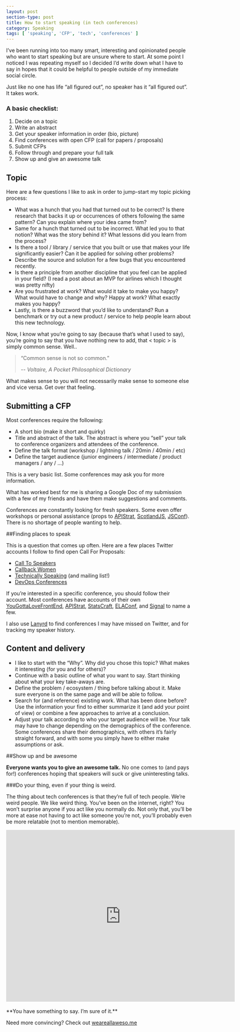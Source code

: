 ```yaml
---
layout: post
section-type: post
title: How to start speaking (in tech conferences)
category: Speaking
tags: [ 'speaking', 'CFP', 'tech', 'conferences' ]
---
```


I’ve been running into too many smart, interesting and opinionated people who want to start speaking but are unsure where to start. At some point I noticed I was repeating myself so I decided I’d write down what I have to say in hopes that it could be helpful to people outside of my immediate social circle.

Just like no one has life “all figured out”, no speaker has it “all figured out”. It takes work.

### A basic checklist: 

1. Decide on a topic 
1. Write an abstract 
1. Get your speaker information in order (bio, picture)
1. Find conferences with open CFP (call for papers / proposals)
1. Submit CFPs
1. Follow through and prepare your full talk
1. Show up and give an awesome talk

## Topic 

Here are a few questions I like to ask in order to jump-start my topic picking process:

- What was a hunch that you had that turned out to be correct? Is there research that backs it up or occurrences of others following the same pattern? Can you explain where your idea came from?
- Same for a hunch that turned out to be incorrect. What led you to that notion? What was the story behind it? What lessons did you learn from the process?
- Is there a tool / library / service that you built or use that makes your life significantly easier? Can it be applied for solving other problems?
- Describe the source and solution for a few bugs that you encountered recently.
- Is there a principle from another discipline that you feel can be applied in your field? (I read a post about an MVP for airlines which I thought was pretty nifty)
- Are you frustrated at work? What would it take to make you happy? What would have to change and why? Happy at work? What exactly makes you happy?
- Lastly, is there a buzzword that you’d like to understand? Run a benchmark or try out a new product / service to help people learn about this new technology.

Now, I know what you’re going to say (because that’s what I used to say), you’re going to say that you have nothing new to add, that < topic > is simply common sense. Well..

>“Common sense is not so common.”
>
> -- <cite>Voltaire, A Pocket Philosophical Dictionary</cite>

What makes sense to you will not necessarily make sense to someone else and vice versa. Get over that feeling.


## Submitting a CFP 

Most conferences require the following:

- A short bio (make it short and quirky)
- Title and abstract of the talk. The abstract is where you “sell” your talk to conference organizers and attendees of the conference.
- Define the talk format (workshop / lightning talk / 20min / 40min / etc)
- Define the target audience (junior engineers / intermediate / product managers / any / …)

This is a very basic list. Some conferences may ask you for more information.

What has worked best for me is sharing a Google Doc of my submission with a few of my friends and have them make suggestions and comments.

Conferences are constantly looking for fresh speakers. Some even offer workshops or personal assistance (props to [APIStrat](http://austin2015.apistrat.com/schedule/), [ScotlandJS](http://scotlandjs.com/cfp), [JSConf](http://lastcall.jsconf.us/call-for-speakers.html)). There is no shortage of people wanting to help.

##Finding places to speak 

This is a question that comes up often. Here are a few places Twitter accounts I follow to find open Call For Proposals: 

- [Call To Speakers](https://twitter.com/statscraft)
- [Callback Women](https://twitter.com/callbackwomen)
- [Technically Speaking](https://twitter.com/techspeakdigest) (and mailing list!)
- [DevOps Conferences](https://twitter.com/statscraft)

If you’re interested in a specific conference, you should follow their account. Most conferences have accounts of their own [YouGottaLoveFrontEnd](https://twitter.com/yglfconf), [APIStrat](https://twitter.com/apistrat), [StatsCraft](https://twitter.com/statscraft), [ELAConf](https://twitter.com/elaconf), and [Signal](https://twitter.com/signalconf) to name a few.

I also use [Lanyrd](http://lanyrd.com/) to find conferences I may have missed on Twitter, and for tracking my speaker history.

## Content and delivery 

- I like to start with the “Why”. Why did you chose this topic? What makes it interesting (for you and for others)?
- Continue with a basic outline of what you want to say. Start thinking about what your key take-aways are.
- Define the problem / ecosystem / thing before talking about it. Make sure everyone is on the same page and will be able to follow.
- Search for (and reference) existing work. What has been done before? Use the information your find to either summarize it (and add your point of view) or combine a few approaches to arrive at a conclusion. 
- Adjust your talk according to who your target audience will be. Your talk may have to change depending on the demographics of the conference. Some conferences share their demographics, with others it’s fairly straight forward, and with some you simply have to either make assumptions or ask.

##Show up and be awesome 

**Everyone wants you to give an awesome talk.** No one comes to (and pays for!) conferences hoping that speakers will suck or give uninteresting talks.

###Do your thing, even if your thing is weird.

The thing about tech conferences is that they’re full of tech people. We’re weird people. We like weird thing. You’ve been on the internet, right? You won’t surprise anyone if you act like you normally do. Not only that, you’ll be more at ease not having to act like someone you’re not, you’ll probably even be more relatable (not to mention memorable). 

<iframe width="620" height="465" src="https://www.youtube.com/embed/6Egcu-DEXRY" frameborder="0" allowfullscreen></iframe>

<br>
<br>
**You have something to say. I’m sure of it.**


Need more convincing? Check out [weareallaweso.me](http://weareallaweso.me/)
